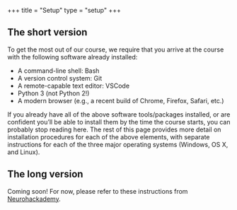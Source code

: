 +++
title = "Setup"
type = "setup"
+++

## The short version

To get the most out of our course, we require that you arrive at the course with the following software already installed:

- A command-line shell: Bash
- A version control system: Git
- A remote-capable text editor: VSCode
- Python 3 (not Python 2!)
- A modern browser (e.g., a recent build of Chrome, Firefox, Safari, etc.)

If you already have all of the above software tools/packages installed, or are confident you’ll be able to install them by the time the course starts, you can probably stop reading here. The rest of this page provides more detail on installation procedures for each of the above elements, with separate instructions for each of the three major operating systems (Windows, OS X, and Linux).

## The long version

Coming soon! For now, please refer to these instructions from [Neurohackademy](https://neurohackademy.org/setup/).

